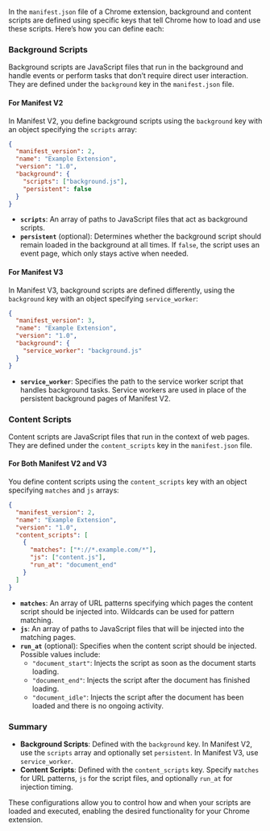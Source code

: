In the `manifest.json` file of a Chrome extension, background and content scripts are defined using specific keys that tell Chrome how to load and use these scripts. Here’s how you can define each:

### Background Scripts

Background scripts are JavaScript files that run in the background and handle events or perform tasks that don’t require direct user interaction. They are defined under the `background` key in the `manifest.json` file.

#### For Manifest V2

In Manifest V2, you define background scripts using the `background` key with an object specifying the `scripts` array:

```json
{
  "manifest_version": 2,
  "name": "Example Extension",
  "version": "1.0",
  "background": {
    "scripts": ["background.js"],
    "persistent": false
  }
}
```

- **`scripts`**: An array of paths to JavaScript files that act as background scripts.
- **`persistent`** (optional): Determines whether the background script should remain loaded in the background at all times. If `false`, the script uses an event page, which only stays active when needed.

#### For Manifest V3

In Manifest V3, background scripts are defined differently, using the `background` key with an object specifying `service_worker`:

```json
{
  "manifest_version": 3,
  "name": "Example Extension",
  "version": "1.0",
  "background": {
    "service_worker": "background.js"
  }
}
```

- **`service_worker`**: Specifies the path to the service worker script that handles background tasks. Service workers are used in place of the persistent background pages of Manifest V2.

### Content Scripts

Content scripts are JavaScript files that run in the context of web pages. They are defined under the `content_scripts` key in the `manifest.json` file.

#### For Both Manifest V2 and V3

You define content scripts using the `content_scripts` key with an object specifying `matches` and `js` arrays:

```json
{
  "manifest_version": 2,
  "name": "Example Extension",
  "version": "1.0",
  "content_scripts": [
    {
      "matches": ["*://*.example.com/*"],
      "js": ["content.js"],
      "run_at": "document_end"
    }
  ]
}
```

- **`matches`**: An array of URL patterns specifying which pages the content script should be injected into. Wildcards can be used for pattern matching.
- **`js`**: An array of paths to JavaScript files that will be injected into the matching pages.
- **`run_at`** (optional): Specifies when the content script should be injected. Possible values include:
  - `"document_start"`: Injects the script as soon as the document starts loading.
  - `"document_end"`: Injects the script after the document has finished loading.
  - `"document_idle"`: Injects the script after the document has been loaded and there is no ongoing activity.

### Summary

- **Background Scripts**: Defined with the `background` key. In Manifest V2, use the `scripts` array and optionally set `persistent`. In Manifest V3, use `service_worker`.
- **Content Scripts**: Defined with the `content_scripts` key. Specify `matches` for URL patterns, `js` for the script files, and optionally `run_at` for injection timing.

These configurations allow you to control how and when your scripts are loaded and executed, enabling the desired functionality for your Chrome extension.